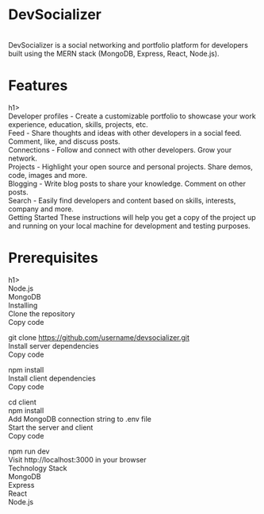 <h1>DevSocializer</h1> <br>
DevSocializer is a social networking and portfolio platform for developers built using the MERN stack (MongoDB, Express, React, Node.js). <br>

<h1>Features</h1>h1> <br>
Developer profiles - Create a customizable portfolio to showcase your work experience, education, skills, projects, etc. <br>
Feed - Share thoughts and ideas with other developers in a social feed. Comment, like, and discuss posts. <br>
Connections - Follow and connect with other developers. Grow your network. <br>
Projects - Highlight your open source and personal projects. Share demos, code, images and more. <br>
Blogging - Write blog posts to share your knowledge. Comment on other posts. <br>
Search - Easily find developers and content based on skills, interests, company and more. <br>
Getting Started
These instructions will help you get a copy of the project up and running on your local machine for development and testing purposes. <br>

<h1>Prerequisites</h1>h1><br>
Node.js<br>
MongoDB<br>
Installing<br>
Clone the repository<br>
Copy code<br>

git clone https://github.com/username/devsocializer.git<br>
Install server dependencies<br>
Copy code<br>

npm install<br>
Install client dependencies<br>
Copy code<br>

cd client<br>
npm install<br>
Add MongoDB connection string to .env file<br>
Start the server and client<br>
Copy code<br>

npm run dev<br>
Visit http://localhost:3000 in your browser<br>
Technology Stack<br>
MongoDB<br>
Express<br>
React<br>
Node.js<br>

